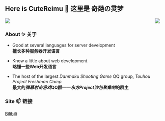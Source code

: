 ## Here is CuteReimu 👋 这里是 奇葩の灵梦

<img align="right" src="https://github-readme-stats.vercel.app/api?username=CuteReimu&show_icons=true&theme=dracula&custom_title=奇葩の灵梦&count_private=true">

<img src="https://github-readme-stats.vercel.app/api/top-langs/?username=CuteReimu&layout=compact&hide_border=true&langs_count=10">

### About ✨ 关于

- Good at several languages for server development <br/>**擅长多种服务器开发语言**

- Know a little about web development<br/>**略懂一些Web开发语言**

- The host of the largest *Danmaku Shooting Game* QQ group, *Touhou Project Freshman Camp*<br/>**最大的*弹幕射击游戏*QQ群——*东方Project沙包聚集地*的群主**

### Site 📫 链接

[Bilibili](https://space.bilibili.com/1415334)
